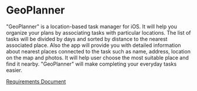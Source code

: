 # GeoPlanner
"GeoPlanner" is a location-based task manager for iOS. It will help you organize your plans by associating tasks with particular locations. The list of tasks will be divided by days and sorted by distance to the nearest associated place. Also the app will provide you with detailed information about nearest places connected to the task such as name, address, location on the map and photos. It will help user choose the most suitable place and find it nearby. "GeoPlanner" will make completing your everyday tasks easier.

[Requirements Document](https://github.com/polinadulko/GeoPlanner/blob/master/Documents/Requirements.md)
